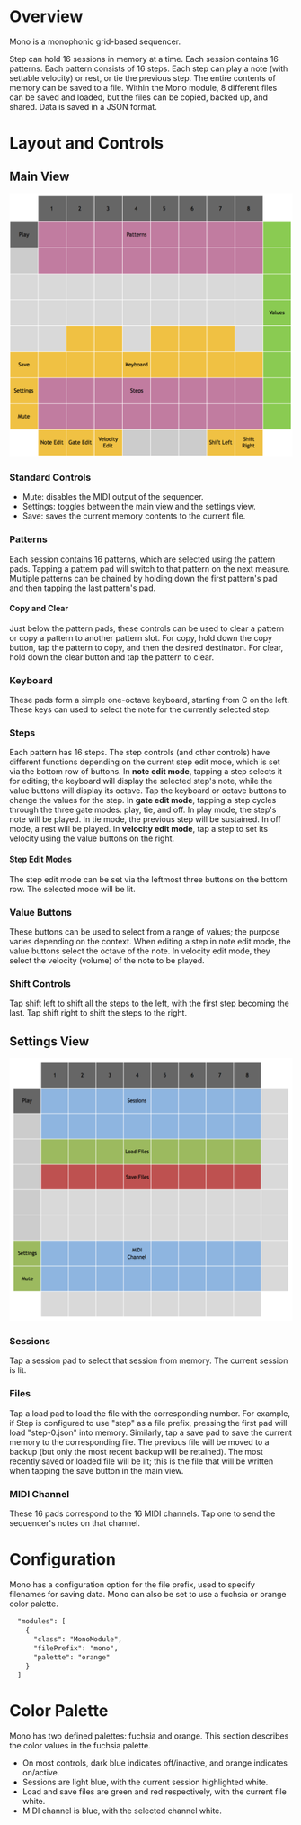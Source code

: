 # Overview

Mono is a monophonic grid-based sequencer. 

Step can hold 16 sessions in memory at a time. 
Each session contains 16 patterns.
Each pattern consists of 16 steps. 
Each step can play a note (with settable velocity) or rest, or tie
the previous step.
The entire contents of memory can be saved to a file. 
Within the Mono module, 8 different files can be saved and loaded, but
the files can be copied, backed up, and shared. Data is saved in a JSON format.


# Layout and Controls

## Main View

<img width="600px" src="mono.png"/>

### Standard Controls

- Mute: disables the MIDI output of the sequencer.
- Settings: toggles between the main view and the settings view.
- Save: saves the current memory contents to the current file.

### Patterns

Each session contains 16 patterns, which are selected using the pattern pads.
Tapping a pattern pad will switch to that pattern on the next measure. 
Multiple patterns can be chained by holding down the first pattern's pad
and then tapping the last pattern's pad. 

#### Copy and Clear

Just below the pattern pads, these controls can be used to clear a pattern or copy a pattern to
another pattern slot. For copy, hold down the copy button, tap the pattern to copy, and then
the desired destinaton. For clear, hold down the clear button and tap the pattern to clear.

### Keyboard

These pads form a simple one-octave keyboard, starting from C on the left. These keys can used
to select the note for the currently selected step. 

### Steps

Each pattern has 16 steps. The step controls (and other controls) have different functions depending
on the current step edit mode, which is set via the bottom row of buttons. In **note edit mode**,
tapping a step selects it for editing; the keyboard will display the selected step's note, 
while the value buttons will display its octave.
Tap the keyboard or octave buttons to change the values for the step. 
In **gate edit mode**, tapping a step cycles through the three gate modes: play, tie, and off. In
play mode, the step's note will be played. In tie mode, the previous step will be sustained. In
off mode, a rest will be played. 
In **velocity edit mode**, tap a step to set its velocity using the value buttons on the right.

#### Step Edit Modes

The step edit mode can be set via the leftmost three buttons on the bottom row. The selected
mode will be lit.

### Value Buttons

These buttons can be used to select from a range of values; the purpose varies depending
on the context. When editing a step in note edit mode, the value buttons select the octave 
of the note. In velocity edit mode, they select the velocity (volume) of the note to be played. 

### Shift Controls

Tap shift left to shift all the steps to the left, with the first step becoming the last. Tap
shift right to shift the steps to the right.

## Settings View

<img width="600px" src="step-settings.png"/>

### Sessions

Tap a session pad to select that session from memory. The current session is lit.

### Files

Tap a load pad to load the file with the corresponding number. For example,
if Step is configured to use "step" as a file prefix, pressing the first
pad will load "step-0.json" into memory. Similarly, tap a save pad to save 
the current memory to the corresponding file. The previous file will be moved
to a backup (but only the most recent backup will be retained). The most recently
saved or loaded file will be lit; this is the file that will be written when
tapping the save button in the main view.

### MIDI Channel

These 16 pads correspond to the 16 MIDI channels. Tap one to send the sequencer's
notes on that channel.


# Configuration

Mono has a configuration option for the file prefix, used
to specify filenames for saving data. Mono can also be
set to use a fuchsia or orange color palette.

```
  "modules": [
    {
      "class": "MonoModule",
      "filePrefix": "mono",
      "palette": "orange"
    }
  ]
```

# Color Palette

Mono has two defined palettes: fuchsia and orange. This section describes the color values in the fuchsia palette.

- On most controls, dark blue indicates off/inactive, and orange indicates on/active.
- Sessions are light blue, with the current session highlighted white.
- Load and save files are green and red respectively, with the current file white.
- MIDI channel is blue, with the selected channel white.
